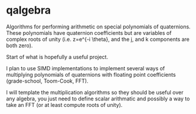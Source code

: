 # qalgebra
Algorithms for performing arithmetic on special polynomials of quaternions.
These polynomials have quaternion coefficients but are variables of complex
roots of unity (i.e. z=e^{-i \theta}, and the j, and k components are both
zero).

Start of what is hopefully a useful project.

I plan to use SIMD implementations to implement several ways of multiplying polynomials of quaternions 
with floating point coefficients (grade-school, Toom-Cook, FFT).

I will template the multiplication algorithms so they should be useful over any algebra, you just need to 
define scalar arithmatic and possibly a way to take an FFT (or at least compute roots of unity).  

